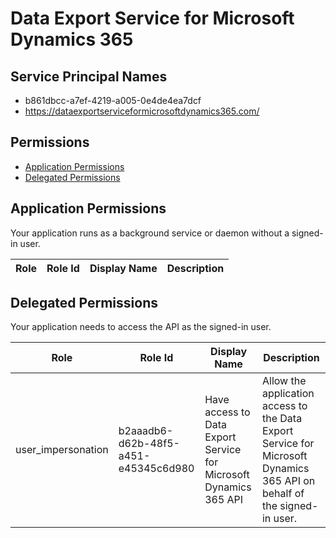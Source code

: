 # Data Export Service for Microsoft Dynamics 365
## Service Principal Names
- b861dbcc-a7ef-4219-a005-0e4de4ea7dcf
- https://dataexportserviceformicrosoftdynamics365.com/

 ## Permissions
- [Application Permissions](#application-permissions)
- [Delegated Permissions](#delegated-permissions)

## Application Permissions
Your application runs as a background service or daemon without a signed-in user.

| Role | Role Id | Display Name | Description |
|---|---|---|---|

## Delegated Permissions
Your application needs to access the API as the signed-in user. 

| Role | Role Id | Display Name | Description |
|---|---|---|---|
| user_impersonation | b2aaadb6-d62b-48f5-a451-e45345c6d980 | Have access to Data Export Service for Microsoft Dynamics 365 API | Allow the application access to the Data Export Service for Microsoft Dynamics 365 API on behalf of the signed-in user. |

